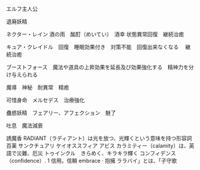 エルフ主人公

退廃妖精

ネクター・レイン 酒の雨　酩酊（めいてい）　酒幸  状態異常回復　継続治癒

キュア・クレイドル　回復　睡眠効果付き　対策不能　回復出来なくなる 　継続治癒

ブーストフォース　魔法や道具の上昇効果を延長及び効果強化する　精神力を分け与えられる　


魔導　神秘　耐異常　精癒　　

可惜身命　メルセデス　治療強化

蠱惑妖精　フェアリー、アフェクション　魅了

吐息　魔法減衰

誘魔香
RADIANT（ラディアント）は光を放つ、光輝くという意味を持つ形容詞
百薬
サンクチュアリ
ケイオススフィア
アビス
カラミティー（calamity）は、英語で災難、厄災
トゥインクル　きらめく、キラキラ輝く
コンフィデンス（confidence）. 1 信用。信頼
embrace · 抱擁
ララバイ」とは、「子守歌










